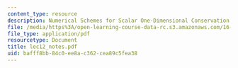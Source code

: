 ```yaml
---
content_type: resource
description: Numerical Schemes for Scalar One-Dimensional Conservation Laws
file: /media/https%3A/open-learning-course-data-rc.s3.amazonaws.com/16-920j-numerical-methods-for-partial-differential-equations-sma-5212-spring-2003/bafff8bb84c0ee8ac362cea89c5fea38_lec12_notes.pdf
file_type: application/pdf
resourcetype: Document
title: lec12_notes.pdf
uid: bafff8bb-84c0-ee8a-c362-cea89c5fea38
---
```

